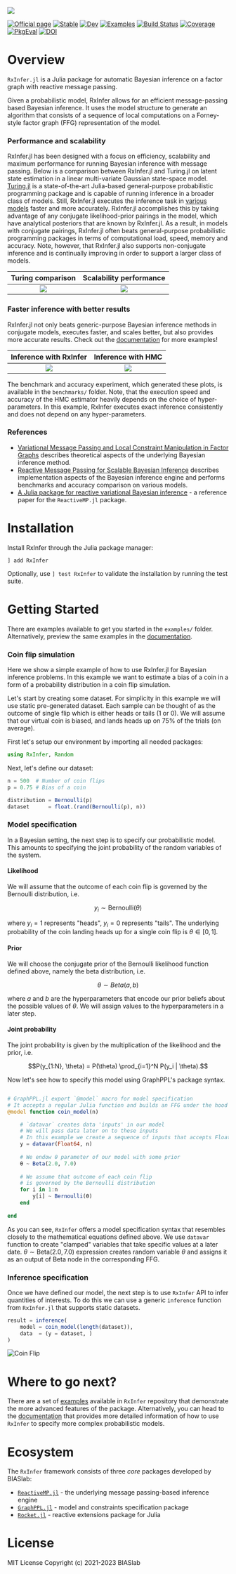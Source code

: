 
![](docs/src/assets/biglogo-blacktheme.svg?raw=true&sanitize=true)

[![Official page](https://img.shields.io/badge/official%20page%20-RxInfer-blue)](https://biaslab.github.io/rxinfer-website/)
[![Stable](https://img.shields.io/badge/docs-stable-blue.svg)](https://biaslab.github.io/RxInfer.jl/stable/)
[![Dev](https://img.shields.io/badge/docs-dev-blue.svg)](https://biaslab.github.io/RxInfer.jl/dev/)
[![Examples](https://img.shields.io/badge/examples-RxInfer-brightgreen)](https://biaslab.github.io/RxInfer.jl/stable/examples/overview/)
[![Build Status](https://github.com/biaslab/RxInfer.jl/actions/workflows/CI.yml/badge.svg?branch=main)](https://github.com/biaslab/RxInfer.jl/actions/workflows/CI.yml?query=branch%3Amain)
[![Coverage](https://codecov.io/gh/biaslab/RxInfer.jl/branch/main/graph/badge.svg)](https://codecov.io/gh/biaslab/RxInfer.jl)
[![PkgEval](https://JuliaCI.github.io/NanosoldierReports/pkgeval_badges/R/RxInfer.svg)](https://JuliaCI.github.io/NanosoldierReports/pkgeval_badges/report.html)
[![DOI](https://zenodo.org/badge/501995296.svg)](https://zenodo.org/badge/latestdoi/501995296)

# Overview

`RxInfer.jl` is a Julia package for automatic Bayesian inference on a factor graph with reactive message passing.

Given a probabilistic model, RxInfer allows for an efficient message-passing based Bayesian inference. It uses the model structure to generate an algorithm that consists of a sequence of local computations on a Forney-style factor graph (FFG) representation of the model.

### Performance and scalability

RxInfer.jl has been designed with a focus on efficiency, scalability and maximum performance for running Bayesian inference with message passing. Below is a comparison between RxInfer.jl and Turing.jl on latent state estimation in a linear multi-variate Gaussian state-space model. [Turing.jl](https://github.com/TuringLang/Turing.jl) is a state-of-the-art Julia-based general-purpose probabilistic programming package and is capable of running inference in a broader class of models. Still, RxInfer.jl executes the inference task in [various models](https://biaslab.github.io/RxInfer.jl/stable/examples/overview/) faster and more accurately. RxInfer.jl accomplishes this by taking advantage of any conjugate likelihood-prior pairings in the model, which have analytical posteriors that are known by RxInfer.jl. As a result, in models with conjugate pairings, RxInfer.jl often beats general-purpose probabilistic programming packages in terms of computational load, speed, memory and accuracy. Note, however, that RxInfer.jl also supports non-conjugate inference and is continually improving in order to support a larger class of models.

Turing comparison             |  Scalability performance
:-------------------------:|:-------------------------:
![](benchmarks/plots/lgssm_comparison.svg?raw=true&sanitize=true)  |  ![](benchmarks/plots/lgssm_scaling.svg?raw=true&sanitize=true)

### Faster inference with better results

RxInfer.jl not only beats generic-purpose Bayesian inference methods in conjugate models, executes faster, and scales better, but also provides more accurate results. Check out the [documentation](https://biaslab.github.io/RxInfer.jl/stable/examples/overview/) for more examples!

Inference with RxInfer             |  Inference with HMC
:-------------------------:|:-------------------------:
![](benchmarks/plots/inference_rxinfer.svg?raw=true&sanitize=true)  |  ![](benchmarks/plots/inference_turing.svg?raw=true&sanitize=true)

The benchmark and accuracy experiment, which generated these plots, is available in the `benchmarks/` folder. Note, that the execution speed and accuracy 
of the HMC estimator heavily depends on the choice of hyper-parameters. 
In this example, RxInfer executes exact inference consistently and does not depend on any hyper-parameters.

### References

- [Variational Message Passing and Local Constraint Manipulation in Factor Graphs](https://doi.org/10.3390/e23070807) describes theoretical aspects of the underlying Bayesian inference method.
- [Reactive Message Passing for Scalable Bayesian Inference](https://doi.org/10.48550/arXiv.2112.13251) describes implementation aspects of the Bayesian inference engine and performs benchmarks and accuracy comparison on various models.
- [A Julia package for reactive variational Bayesian inference](https://doi.org/10.1016/j.simpa.2022.100299) - a reference paper for the `ReactiveMP.jl` package.

# Installation

Install RxInfer through the Julia package manager:

```
] add RxInfer
```

Optionally, use `] test RxInfer` to validate the installation by running the test suite.

# Getting Started

There are examples available to get you started in the `examples/` folder. Alternatively, preview the same examples in the [documentation](https://biaslab.github.io/RxInfer.jl/stable/examples/overview/).

### Coin flip simulation

Here we show a simple example of how to use RxInfer.jl for Bayesian inference problems. In this example we want to estimate a bias of a coin in a form of a probability distribution in a coin flip simulation.

Let's start by creating some dataset. For simplicity in this example we will use static pre-generated dataset. Each sample can be thought of as the outcome of single flip which is either heads or tails (1 or 0). We will assume that our virtual coin is biased, and lands heads up on 75% of the trials (on average).

First let's setup our environment by importing all needed packages:

```julia
using RxInfer, Random
```

Next, let's define our dataset:

```julia
n = 500  # Number of coin flips
p = 0.75 # Bias of a coin

distribution = Bernoulli(p) 
dataset      = float.(rand(Bernoulli(p), n))
```

### Model specification

In a Bayesian setting, the next step is to specify our probabilistic model. This amounts to specifying the joint probability of the random variables of the system.

#### Likelihood
We will assume that the outcome of each coin flip is governed by the Bernoulli distribution, i.e.

```math
y_i \sim \mathrm{Bernoulli}(\theta)
```

where $y_i = 1$ represents "heads", $y_i = 0$ represents "tails". The underlying probability of the coin landing heads up for a single coin flip is $\theta \in [0,1]$.

#### Prior
We will choose the conjugate prior of the Bernoulli likelihood function defined above, namely the beta distribution, i.e.

```math
\theta \sim Beta(a, b)
```

where $a$ and $b$ are the hyperparameters that encode our prior beliefs about the possible values of $\theta$. We will assign values to the hyperparameters in a later step.   

#### Joint probability
The joint probability is given by the multiplication of the likelihood and the prior, i.e.

```math
P(y_{1:N}, \theta) = P(\theta) \prod_{i=1}^N P(y_i | \theta).
```

Now let's see how to specify this model using GraphPPL's package syntax.

```julia

# GraphPPL.jl export `@model` macro for model specification
# It accepts a regular Julia function and builds an FFG under the hood
@model function coin_model(n)

    # `datavar` creates data 'inputs' in our model
    # We will pass data later on to these inputs
    # In this example we create a sequence of inputs that accepts Float64
    y = datavar(Float64, n)
    
    # We endow θ parameter of our model with some prior
    θ ~ Beta(2.0, 7.0)
    
    # We assume that outcome of each coin flip 
    # is governed by the Bernoulli distribution
    for i in 1:n
        y[i] ~ Bernoulli(θ)
    end
    
end

```

As you can see, `RxInfer` offers a model specification syntax that resembles closely to the mathematical equations defined above. We use `datavar` function to create "clamped" variables that take specific values at a later date. $\theta \sim \mathrm{Beta}(2.0, 7.0)$ expression creates random variable $θ$ and assigns it as an output of $\mathrm{Beta}$ node in the corresponding FFG. 

### Inference specification

Once we have defined our model, the next step is to use `RxInfer` API to infer quantities of interests. To do this we can use a generic `inference` function from `RxInfer.jl` that supports static datasets.

```julia
result = inference(
    model = coin_model(length(dataset)),
    data  = (y = dataset, )
)
```

![Coin Flip](docs/src/assets/img/coin-flip.svg?raw=true&sanitize=true "Coin-Flip readme results")

# Where to go next?
There are a set of [examples](https://biaslab.github.io/RxInfer.jl/stable/examples/overview/) available in `RxInfer` repository that demonstrate the more advanced features of the package. Alternatively, you can head to the [documentation](https://biaslab.github.io/RxInfer.jl/stable/) that provides more detailed information of how to use `RxInfer` to specify more complex probabilistic models.

# Ecosystem

The `RxInfer` framework consists of three *core* packages developed by BIASlab:

- [`ReactiveMP.jl`](https://github.com/biaslab/ReactiveMP.jl) - the underlying message passing-based inference engine
- [`GraphPPL.jl`](https://github.com/biaslab/GraphPPL.jl) - model and constraints specification package
- [`Rocket.jl`](https://github.com/biaslab/Rocket.jl) - reactive extensions package for Julia 

# License

MIT License Copyright (c) 2021-2023 BIASlab

